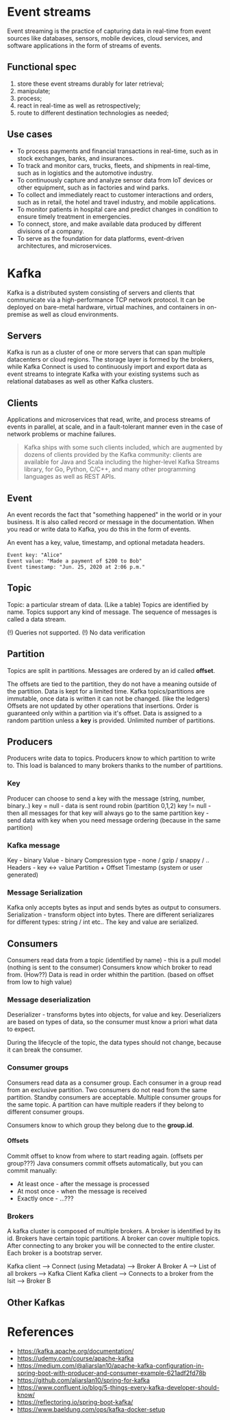 # Event streams

Event streaming is the practice of capturing data in real-time from event sources like databases, sensors, mobile devices, cloud services, and software applications in the form of streams of events.

## Functional spec

1. store these event streams durably for later retrieval; 
2. manipulate;
3. process;
4. react in real-time as well as retrospectively; 
5. route to different destination technologies as needed; 

## Use cases

* To process payments and financial transactions in real-time, such as in stock exchanges, banks, and insurances.
* To track and monitor cars, trucks, fleets, and shipments in real-time, such as in logistics and the automotive industry.
* To continuously capture and analyze sensor data from IoT devices or other equipment, such as in factories and wind parks.
* To collect and immediately react to customer interactions and orders, such as in retail, the hotel and travel industry, and mobile applications.
* To monitor patients in hospital care and predict changes in condition to ensure timely treatment in emergencies.
* To connect, store, and make available data produced by different divisions of a company.
* To serve as the foundation for data platforms, event-driven architectures, and microservices.

# Kafka

Kafka is a distributed system consisting of servers and clients that communicate via a high-performance TCP network protocol. It can be deployed on bare-metal hardware, virtual machines, and containers in on-premise as well as cloud environments.

## Servers
Kafka is run as a cluster of one or more servers that can span multiple datacenters or cloud regions. 
The storage layer is formed by the brokers, while Kafka Connect is used to continuously import and export data as event streams to integrate Kafka with your existing systems such as relational databases as well as other Kafka clusters. 

## Clients
Applications and microservices that read, write, and process streams of events in parallel, at scale, and in a fault-tolerant manner even in the case of network problems or machine failures. 

> Kafka ships with some such clients included, which are augmented by dozens of clients provided by the Kafka community: clients are available for Java and Scala including the higher-level Kafka Streams library, for Go, Python, C/C++, and many other programming languages as well as REST APIs.

## Event 

An event records the fact that "something happened" in the world or in your business. It is also called record or message in the documentation. When you read or write data to Kafka, you do this in the form of events. 

An event has a key, value, timestamp, and optional metadata headers.

```
Event key: "Alice"
Event value: "Made a payment of $200 to Bob"
Event timestamp: "Jun. 25, 2020 at 2:06 p.m."
```

## Topic

Topic: a particular stream of data. (Like a table)
Topics are identified by name. Topics support any kind of message. 
The sequence of messages is called a data stream.

(!) Queries not supported.
(!) No data verification

## Partition
Topics are split in partitions.
Messages are ordered by an id called **offset**.

The offsets are tied to the partition, they do not have a meaning outside of the partition.
Data is kept for a limited time.
Kafka topics/partitions are immutable, once data is written it can not be changed. (like the ledgers) 
Offsets are not updated by other operations that insertions. 
Order is guaranteed only within a partition via it's offset. 
Data is assigned to a random partition unless a **key** is provided.
Unlimited number of partitions.

## Producers
Producers write data to topics.
Producers know to which partition to write to.
This load is balanced to many brokers thanks to the number of partitions.

### Key
Producer can choose to send a key with the message (string, number, binary..)
key = null - data is sent round robin (partition 0,1,2)
key != null - then all messages for that key will always go to the same partition
key - send data with key when you need message ordering (because in the same partition)

### Kafka message 
Key - binary 
Value - binary
Compression type - none / gzip / snappy / ..
Headers - key <-> value
Partition + Offset 
Timestamp (system or user generated)

### Message Serialization 

Kafka only accepts bytes as input and sends bytes as output to consumers.
Serialization - transform object into bytes. 
There are different serializares for different types: string / int etc..
The key and value are serialized. 

## Consumers

Consumers read data from a topic (identified by name) - this is a pull model (nothing is sent to the consumer)
Consumers know which broker to read from. (How??)
Data is read in order whithin the partition. (based on offset from low to high value)

### Message deserialization

Deserializer - transforms bytes into objects, for value and key. 
Deserializers are based on types of data, so the consumer must know a priori what data to expect.

During the lifecycle of the topic, the data types should not change, because it can break the consumer.

### Consumer groups

Consumers read data as a consumer group.
Each consumer in a group read from an exclusive partition.
Two consumers do not read from the same partition.
Standby consumers are acceptable.
Multiple consumer groups for the same topic. 
A partition can have multiple readers if they belong to different consumer groups.

Consumers know to which group they belong due to the **group.id**.

#### Offsets

Commit offset to know from where to start reading again. (offsets per group???) 
Java consumers commit offsets automatically, but you can commit manually:
- At least once - after the message is processed
- At most once - when the message is received 
- Exactly once - ...???

### Brokers

A kafka cluster is composed of multiple brokers.
A broker is identified by its id.
Brokers have certain topic partitions. A broker can cover multiple topics.
After connecting to any broker you will be connected to the entire cluster.
Each broker is a bootstrap server.

Kafka client --> Connect (using Metadata)           --> Broker A
Broker A     --> List of all brokers                --> Kafka Client
Kafka client --> Connects to a broker from the lsit --> Broker B 

## Other Kafkas

# References

- https://kafka.apache.org/documentation/
- https://udemy.com/course/apache-kafka
- https://medium.com/@aliarslan10/apache-kafka-configuration-in-spring-boot-with-producer-and-consumer-example-621adf2fd78b
- https://github.com/aliarslan10/spring-for-kafka
- https://www.confluent.io/blog/5-things-every-kafka-developer-should-know/
- https://reflectoring.io/spring-boot-kafka/
- https://www.baeldung.com/ops/kafka-docker-setup